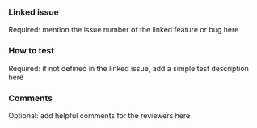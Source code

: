 
### Linked issue

Required: mention the issue number of the linked feature or bug here

### How to test

Required: if not defined in the linked issue, add a simple test description here

### Comments

Optional: add helpful comments for the reviewers here

